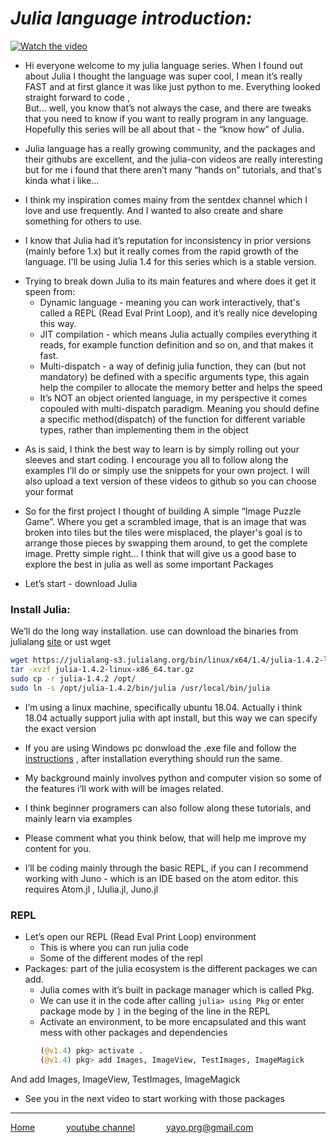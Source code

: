 # **_Julia language introduction:_**

[![Watch the video](https://img.youtube.com/vi/Vy4vu_coH9A/maxresdefault.jpg)](https://www.youtube.com/watch?v=Vy4vu_coH9A "Intoductcion video")

+ Hi everyone welcome to my julia language series. When I found out about Julia I thought the language was super cool, I mean it’s really  FAST and at first glance it was like just python to me. Everything looked straight forward to code ,  
But… well, you know that’s not always the case, and there are tweaks that you need to know if you want to really program in any language.
Hopefully this series will be all about that - the “know how” of Julia.
* Julia language  has a really  growing community, and the packages and their githubs are excellent, and the julia-con videos are really interesting but for me i found that there aren’t many “hands on” tutorials, and that's kinda what i like...

* I think my inspiration comes mainy from the sentdex channel which I love and use frequently. And I wanted to also create and share something for others to use.

* I know that Julia had it’s reputation for inconsistency in prior versions (mainly before 1.x) but it really comes from the rapid growth of the language.  I'll be using Julia 1.4 for this series which is a stable version.


+ Trying to break down Julia to its main features and where does it get it speen from:
  * Dynamic language - meaning you can work interactively, that's called a REPL (Read Eval Print Loop), and it’s really nice developing this way.
  * JIT compilation - which means Julia actually compiles everything it reads, for example  function definition and so on, and that makes it fast.
  * Multi-dispatch - a way of definig julia function, they can (but not mandatory) be defined with a specific arguments type, this again help the compiler to allocate the memory better and helps the speed
  * It’s NOT an object oriented language, in my perspective it comes copouled with multi-dispatch  paradigm. Meaning you should define a specific method(dispatch) of the function for different variable types, rather than implementing them in the object


* As is said, I think the best way to learn is by simply rolling out your sleeves and start coding. I encourage you all to follow along the examples I’ll do or simply use the snippets for your own project. I will also upload a text version of these videos to github so you can choose your format

* So for the first project I thought of building A simple “Image Puzzle Game”. Where you get a scrambled image, that is an image that was broken into tiles but the tiles were misplaced, the player's goal is to arrange those pieces by swapping them around, to get the complete image.
Pretty simple right…
I think that will give us a good base to explore the best in julia as well as some important Packages

* Let’s start - download Julia



### **Install Julia:**
We’ll do the long way installation. use can download the binaries from julialang [site](https://julialang.org/downloads/ "Donwland latest juila") or ust wget
```bash
wget https://julialang-s3.julialang.org/bin/linux/x64/1.4/julia-1.4.2-linux-x86_64.tar.gz
tar -xvzf julia-1.4.2-linux-x86_64.tar.gz
sudo cp -r julia-1.4.2 /opt/
sudo ln -s /opt/julia-1.4.2/bin/julia /usr/local/bin/julia
```

* I’m using a linux machine, specifically ubuntu 18.04.
Actually i think 18.04 actually support julia with apt install, but this way we can specify the exact version
* If you are using Windows pc donwload the .exe file and follow the [instructions](https://julialang.org/downloads/platform/ "platform specific instructions") , after installation everything should run the same.
* My background mainly involves python and computer vision so some of the features i’ll work with will be images related.

* I think beginner programers can also follow along these tutorials, and mainly learn via examples
* Please comment what you think below, that will help me improve my content for you.

* I’ll be coding mainly through the basic REPL, if you can I recommend working with Juno - which is an IDE based on the atom editor.
this requires Atom.jl , IJulia.jl, Juno.jl


### REPL
* Let’s open our REPL (Read Eval Print Loop) environment
  * This is where you can run julia code
  * Some of the different modes of the repl
* Packages: part of the julia ecosystem is the different packages we can add.
  * Julia comes with it’s built in package manager which is called Pkg.
  * We can use it in the code after calling ```julia> using Pkg``` or enter package mode by ```]``` in the beging of the line in the REPL
  * Activate an environment, to be more encapsulated and this want mess with other packages and dependencies
    ```julia
    (@v1.4) pkg> activate .
    (@v1.4) pkg> add Images, ImageView, TestImages, ImageMagick
    ```
And add Images, ImageView, TestImages, ImageMagick
* See you in the next video to start working with those packages


---
[Home](/index "all tutorial")    &emsp;&emsp;&emsp;    [youtube channel](https://www.youtube.com/playlist?list=PLfH1V5m5U7OyEHo82rQSuhzM_NPKubeb8 "My Channel")  &emsp;&emsp;&emsp;  yayo.prg@gmail.com

